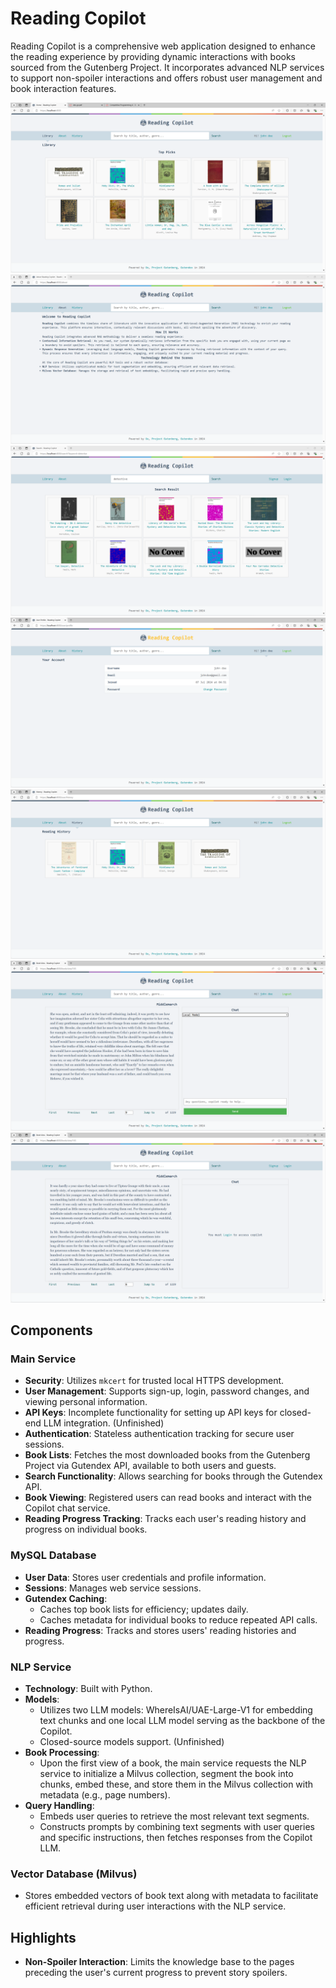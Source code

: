 # Reading Copilot

Reading Copilot is a comprehensive web application designed to enhance the reading experience by providing dynamic interactions with books sourced from the Gutenberg Project. It incorporates advanced NLP services to support non-spoiler interactions and offers robust user management and book interaction features.

![Screenshot of homepage](/assets/homepage.png)
![Screenshot of aboutpage](/assets/aboutpage.png)
![Screenshot of search](/assets/search.png)
![Screenshot of userprofile](/assets/userprofile.png)
![Screenshot of readinghistory](/assets/readinghistory.png)
![Screenshot of readingUser](/assets/readingUser.png)
![Screenshot of readingGuest](/assets/readingGuest.png)

## Components

### Main Service

- **Security**: Utilizes `mkcert` for trusted local HTTPS development.
- **User Management**: Supports sign-up, login, password changes, and viewing personal information.
- **API Keys**: Incomplete functionality for setting up API keys for closed-end LLM integration. (Unfinished)
- **Authentication**: Stateless authentication tracking for secure user sessions.
- **Book Lists**: Fetches the most downloaded books from the Gutenberg Project via Gutendex API, available to both users and guests.
- **Search Functionality**: Allows searching for books through the Gutendex API.
- **Book Viewing**: Registered users can read books and interact with the Copilot chat service.
- **Reading Progress Tracking**: Tracks each user's reading history and progress on individual books.

### MySQL Database

- **User Data**: Stores user credentials and profile information.
- **Sessions**: Manages web service sessions.
- **Gutendex Caching**:
  - Caches top book lists for efficiency; updates daily.
  - Caches metadata for individual books to reduce repeated API calls.
- **Reading Progress**: Tracks and stores users' reading histories and progress.

### NLP Service

- **Technology**: Built with Python.
- **Models**:
  - Utilizes two LLM models: WhereIsAI/UAE-Large-V1 for embedding text chunks and one local LLM model serving as the backbone of the Copilot.
  - Closed-source models support. (Unfinished)
- **Book Processing**:
  - Upon the first view of a book, the main service requests the NLP service to initialize a Milvus collection, segment the book into chunks, embed these, and store them in the Milvus collection with metadata (e.g., page numbers).
- **Query Handling**:
  - Embeds user queries to retrieve the most relevant text segments.
  - Constructs prompts by combining text segments with user queries and specific instructions, then fetches responses from the Copilot LLM.

### Vector Database (Milvus)

- Stores embedded vectors of book text along with metadata to facilitate efficient retrieval during user interactions with the NLP service.

## Highlights

- **Non-Spoiler Interaction**: Limits the knowledge base to the pages preceding the user's current progress to prevent story spoilers.
